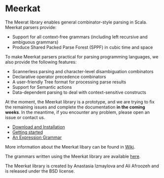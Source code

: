 # Meerkat

The Meerat library enables general combinator-style parsing in Scala. 
Meerkat parsers provide:

- Support for all context-free grammars (including left recursive and ambiguous grammars)
- Produce Shared Packed Parse Forest (SPPF) in cubic time and space

To make Meerkat parsers practical for parsing programming languages, we also provide the following features:

- Scannerless parsing and character-level disambiguation combinators
- Declarative operator precedence combinators
- A user-friendly Tree format for processing parse results
- Support for Semantic actions
- Data-dependent parsing to deal with context-sensitive constructs

At the moment, the Meerkat library is a prototype, and we are trying to fix the remaining
issues and complete the documentation **in the coming weeks**. In the meantime, if you encounter
any problem, please open an issue or contact us.

- [Download and Installation](https://github.com/Anastassija/Meerkat/wiki/download-and-install)
- [Getting started](https://github.com/Anastassija/Meerkat/wiki/getting-started)
- [An Expression Grammar](https://github.com/Anastassija/Meerkat/wiki/an-expression-grammar)

More information about the Meerkat libary can be found in [Wiki](https://github.com/Anastassija/Meerkat/wiki).

The grammars written using the Meerkat library are available [here](https://github.com/afroozeh/Meerkat-Grammars).

The Meerkat library is created by Anastasia Izmaylova and Ali Afroozeh and is released under the BSD license.

